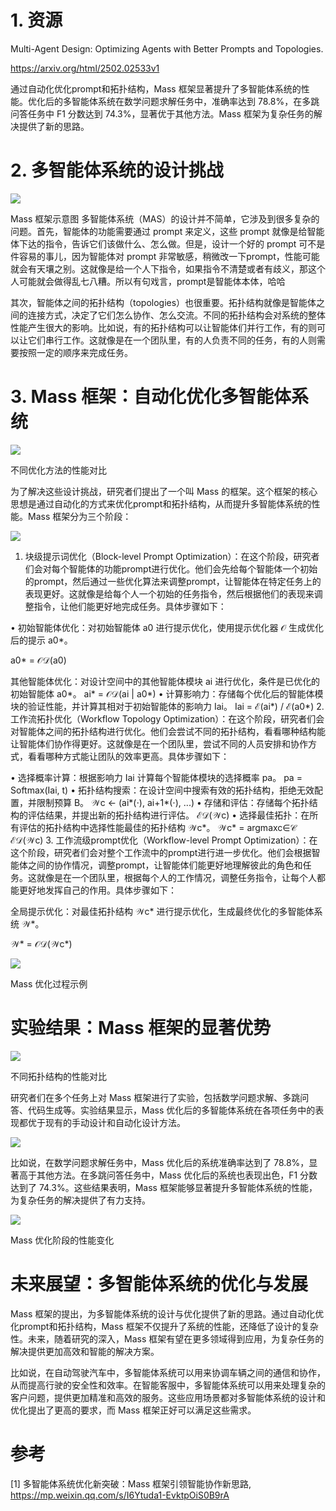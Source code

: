 # 1. 资源

Multi-Agent Design: Optimizing Agents with Better Prompts and Topologies.

https://arxiv.org/html/2502.02533v1

通过自动化优化prompt和拓扑结构，Mass 框架显著提升了多智能体系统的性能。优化后的多智能体系统在数学问题求解任务中，准确率达到 78.8%，在多跳问答任务中 F1 分数达到 74.3%，显著优于其他方法。Mass 框架为复杂任务的解决提供了新的思路。

# 2. 多智能体系统的设计挑战

![](.04_MASS_images/框架.png)

Mass 框架示意图
多智能体系统（MAS）的设计并不简单，它涉及到很多复杂的问题。首先，智能体的功能需要通过 prompt 来定义，这些 prompt 就像是给智能体下达的指令，告诉它们该做什么、怎么做。但是，设计一个好的 prompt 可不是件容易的事儿，因为智能体对 prompt 非常敏感，稍微改一下prompt，性能可能就会有天壤之别。这就像是给一个人下指令，如果指令不清楚或者有歧义，那这个人可能就会做得乱七八糟。所以有句戏言，prompt是智能体本体，哈哈

其次，智能体之间的拓扑结构（topologies）也很重要。拓扑结构就像是智能体之间的连接方式，决定了它们怎么协作、怎么交流。不同的拓扑结构会对系统的整体性能产生很大的影响。比如说，有的拓扑结构可以让智能体们并行工作，有的则可以让它们串行工作。这就像是在一个团队里，有的人负责不同的任务，有的人则需要按照一定的顺序来完成任务。

# 3. Mass 框架：自动化优化多智能体系统

![](.04_MASS_images/不同优化方法性能对比.png)

不同优化方法的性能对比

为了解决这些设计挑战，研究者们提出了一个叫 Mass 的框架。这个框架的核心思想是通过自动化的方式来优化prompt和拓扑结构，从而提升多智能体系统的性能。Mass 框架分为三个阶段：

![](.04_MASS_images/MASS三阶段优化.png)

1. 块级提示词优化（Block-level Prompt Optimization）：在这个阶段，研究者们会对每个智能体的功能prompt进行优化。他们会先给每个智能体一个初始的prompt，然后通过一些优化算法来调整prompt，让智能体在特定任务上的表现更好。这就像是给每个人一个初始的任务指令，然后根据他们的表现来调整指令，让他们能更好地完成任务。具体步骤如下：

• 初始智能体优化：对初始智能体 a0 进行提示优化，使用提示优化器 𝒪 生成优化后的提示 a0*。

a0* = 𝒪𝒟(a0)

其他智能体优化：对设计空间中的其他智能体模块 ai 进行优化，条件是已优化的初始智能体 a0*。
ai* = 𝒪𝒟(ai | a0*)
• 计算影响力：存储每个优化后的智能体模块的验证性能，并计算其相对于初始智能体的影响力 Iai。
Iai = ℰ(ai*) / ℰ(a0*)
2. 工作流拓扑优化（Workflow Topology Optimization）：在这个阶段，研究者们会对智能体之间的拓扑结构进行优化。他们会尝试不同的拓扑结构，看看哪种结构能让智能体们协作得更好。这就像是在一个团队里，尝试不同的人员安排和协作方式，看看哪种方式能让团队的效率更高。具体步骤如下：

• 选择概率计算：根据影响力 Iai 计算每个智能体模块的选择概率 pa。
pa = Softmax(Iai, t)
• 拓扑结构搜索：在设计空间中搜索有效的拓扑结构，拒绝无效配置，并限制预算 B。
𝒲c ← (ai*(⋅), ai+1*(⋅), ...)
• 存储和评估：存储每个拓扑结构的评估结果，并提出新的拓扑结构进行评估。
ℰ𝒟(𝒲c)
• 选择最佳拓扑：在所有评估的拓扑结构中选择性能最佳的拓扑结构 𝒲c*。
𝒲c* = argmaxc∈𝒞 ℰ𝒟(𝒲c)
3. 工作流级prompt优化（Workflow-level Prompt Optimization）：在这个阶段，研究者们会对整个工作流中的prompt进行进一步优化。他们会根据智能体之间的协作情况，调整prompt，让智能体们能更好地理解彼此的角色和任务。这就像是在一个团队里，根据每个人的工作情况，调整任务指令，让每个人都能更好地发挥自己的作用。具体步骤如下：
 

全局提示优化：对最佳拓扑结构 𝒲c* 进行提示优化，生成最终优化的多智能体系统 𝒲*。

𝒲* = 𝒪𝒟(𝒲c*)

![](.04_MASS_images/优化过程.png)

Mass 优化过程示例

# 实验结果：Mass 框架的显著优势

![](.04_MASS_images/不同拓扑优势.png)

不同拓扑结构的性能对比

研究者们在多个任务上对 Mass 框架进行了实验，包括数学问题求解、多跳问答、代码生成等。实验结果显示，Mass 优化后的多智能体系统在各项任务中的表现都优于现有的手动设计和自动化设计方法。

![](.04_MASS_images/详细效果.png)

比如说，在数学问题求解任务中，Mass 优化后的系统准确率达到了 78.8%，显著高于其他方法。在多跳问答任务中，Mass 优化后的系统也表现出色，F1 分数达到了 74.3%。这些结果表明，Mass 框架能够显著提升多智能体系统的性能，为复杂任务的解决提供了有力支持。

 ![](.04_MASS_images/阶段性变化.png)

Mass 优化阶段的性能变化

# 未来展望：多智能体系统的优化与发展

Mass 框架的提出，为多智能体系统的设计与优化提供了新的思路。通过自动化优化prompt和拓扑结构，Mass 框架不仅提升了系统的性能，还降低了设计的复杂性。未来，随着研究的深入，Mass 框架有望在更多领域得到应用，为复杂任务的解决提供更加高效和智能的解决方案。

比如说，在自动驾驶汽车中，多智能体系统可以用来协调车辆之间的通信和协作，从而提高行驶的安全性和效率。在智能客服中，多智能体系统可以用来处理复杂的客户问题，提供更加精准和高效的服务。这些应用场景都对多智能体系统的设计和优化提出了更高的要求，而 Mass 框架正好可以满足这些需求。

# 参考

[1] 多智能体系统优化新突破：Mass 框架引领智能协作新思路, https://mp.weixin.qq.com/s/I6Ytuda1-EvktpOiS0B9rA